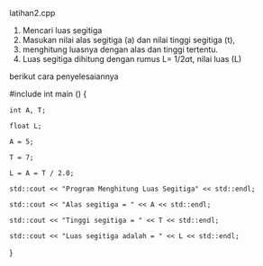 latihan2.cpp
1. Mencari luas segitiga
2. Masukan nilai alas segitiga (a) dan nilai tinggi segitiga (t),
3. menghitung luasnya dengan alas dan tinggi tertentu.
4. Luas segitiga dihitung dengan rumus L= 1/2*a*t,
nilai luas (L)

berikut cara penyelesaiannya

#include<iostream>
int main () {

    int A, T;

    float L;

    A = 5;

    T = 7;

    L = A = T / 2.0;

    std::cout << "Program Menghitung Luas Segitiga" << std::endl;

    std::cout << "Alas segitiga = " << A << std::endl;

    std::cout << "Tinggi segitiga = " << T << std::endl;

    std::cout << "Luas segitiga adalah = " << L << std::endl;
}